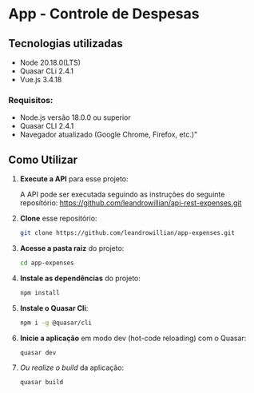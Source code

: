 # App - Controle de Despesas

## Tecnologias utilizadas

- Node 20.18.0(LTS)
- Quasar CLi 2.4.1
- Vue.js 3.4.18

### Requisitos:

- Node.js versão 18.0.0 ou superior
- Quasar CLI 2.4.1
- Navegador atualizado (Google Chrome, Firefox, etc.)"

## Como Utilizar

1. **Execute a API** para esse projeto:

   A API pode ser executada seguindo as instruções do seguinte reposítório: https://github.com/leandrowillian/api-rest-expenses.git

2. **Clone** esse repositório:

   ```bash
   git clone https://github.com/leandrowillian/app-expenses.git
   ```

3. **Acesse a pasta raiz** do projeto:

   ```bash
   cd app-expenses
   ```

4. **Instale as dependências** do projeto:

   ```bash
   npm install
   ```

5. **Instale o Quasar Cli**:

   ```bash
   npm i -g @quasar/cli
   ```

6. **Inicie a aplicação** em modo dev (hot-code reloading) com o Quasar:

   ```bash
   quasar dev
   ```

7. _Ou realize o build_ da aplicação:

   ```bash
   quasar build
   ```

